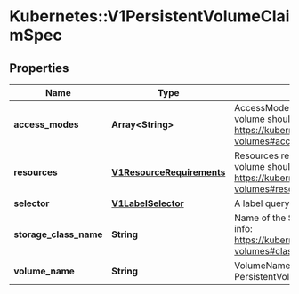# Kubernetes::V1PersistentVolumeClaimSpec

## Properties
Name | Type | Description | Notes
------------ | ------------- | ------------- | -------------
**access_modes** | **Array&lt;String&gt;** | AccessModes contains the desired access modes the volume should have. More info: https://kubernetes.io/docs/concepts/storage/persistent-volumes#access-modes-1 | [optional] 
**resources** | [**V1ResourceRequirements**](V1ResourceRequirements.md) | Resources represents the minimum resources the volume should have. More info: https://kubernetes.io/docs/concepts/storage/persistent-volumes#resources | [optional] 
**selector** | [**V1LabelSelector**](V1LabelSelector.md) | A label query over volumes to consider for binding. | [optional] 
**storage_class_name** | **String** | Name of the StorageClass required by the claim. More info: https://kubernetes.io/docs/concepts/storage/persistent-volumes#class-1 | [optional] 
**volume_name** | **String** | VolumeName is the binding reference to the PersistentVolume backing this claim. | [optional] 


